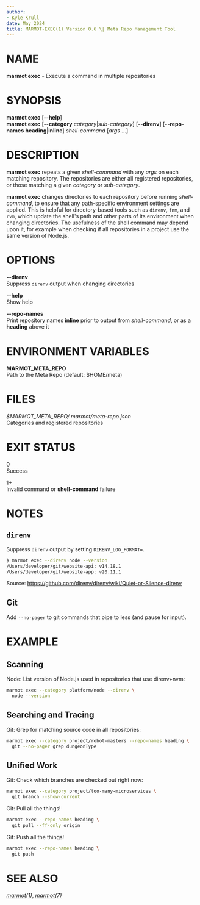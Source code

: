 ```yaml
---
author:
- Kyle Krull
date: May 2024
title: MARMOT-EXEC(1) Version 0.6 \| Meta Repo Management Tool
---
```


# NAME

**marmot exec** - Execute a command in multiple repositories

# SYNOPSIS

**marmot exec** \[**\--help**\]\
**marmot exec** \[**\--category** *category*\|*sub-category*\]
\[**\--direnv**\] \[**\--repo-names** **heading**\|**inline**\]
*shell-command* \[*args* ...\]

# DESCRIPTION

**marmot exec** repeats a given *shell-command* with any *args* on each
matching repository. The repositories are either all registered
repositories, or those matching a given *category* or *sub-category*.

**marmot exec** changes directories to each repository before running
*shell-command*, to ensure that any path-specific environment settings
are applied. This is helpful for directory-based tools such as `direnv`,
`fnm`, and `rvm`, which update the shell's path and other parts of its
environment when changing directories. The usefulness of the shell
command may depend upon it, for example when checking if all
repositories in a project use the same version of Node.js.

# OPTIONS

**\--direnv**  
Suppress `direnv` output when changing directories

**\--help**  
Show help

**\--repo-names**  
Print repository names **inline** prior to output from *shell-command*,
or as a **heading** above it

# ENVIRONMENT VARIABLES

**MARMOT_META_REPO**  
Path to the Meta Repo (default: \$HOME/meta)

# FILES

*\$MARMOT_META_REPO/.marmot/meta-repo.json*  
Categories and registered repositories

# EXIT STATUS

0  
Success

1+  
Invalid command or **shell-command** failure

# NOTES

## `direnv`

Suppress `direnv` output by setting `DIRENV_LOG_FORMAT=`.

``` sh
$ marmot exec --direnv node --version
/Users/developer/git/website-api: v14.18.1
/Users/developer/git/website-app: v20.11.1
```

Source: <https://github.com/direnv/direnv/wiki/Quiet-or-Silence-direnv>

## Git

Add `--no-pager` to git commands that pipe to less (and pause for
input).

# EXAMPLE

## Scanning

Node: List version of Node.js used in repositories that use direnv+nvm:

``` sh
marmot exec --category platform/node --direnv \
  node --version
```

## Searching and Tracing

Git: Grep for matching source code in all repositories:

``` sh
marmot exec --category project/robot-masters --repo-names heading \
  git --no-pager grep dungeonType
```

## Unified Work

Git: Check which branches are checked out right now:

``` sh
marmot exec --category project/too-many-microservices \
  git branch --show-current
```

Git: Pull all the things!

``` sh
marmot exec --repo-names heading \
  git pull --ff-only origin
```

Git: Push all the things!

``` sh
marmot exec --repo-names heading \
  git push
```

# SEE ALSO

[*marmot(1)*](./marmot.1.md), [*marmot(7)*](./marmot.7.md)
